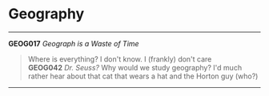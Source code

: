 # Geography

---
**GEOG017** _Geograph is a Waste of Time_
> Where is everything? I don't know. I (frankly) don't care  
**GEOG042** _Dr. Seuss?_
> Why would we study geography? I'd much rather hear about that cat that wears a hat and the Horton guy (who?)  
---

